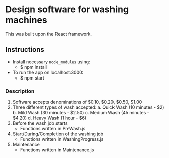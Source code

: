 # Design software for washing machines

This was built upon the React framework.

## Instructions

- Install necessary `node_modules` using:
  - $ npm install
- To run the app on localhost:3000:
  - $ npm start

### Description

1. Software accepts denominations of $0.10, $0.20, $0.50, $1.00
2. Three different types of wash accepted:
   a. Quick Wash (10 minutes - $2)
   b. Mild Wash (30 minutes - $2.50)
   c. Medium Wash (45 minutes - $4.20)
   d. Heavy Wash (1 hour - $6)
3. Before the wash job starts
   - Functions written in PreWash.js
4. Start/During/Completion of the washing job
   - Functions written in WashingProgress.js
5. Maintenance
   - Functions written in Maintenance.js
